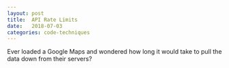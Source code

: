 ```yaml
---
layout: post
title:  API Rate Limits
date:   2018-07-03
categories: code-techniques
---
```


Ever loaded a Google Maps and wondered how long it would take to pull the data down from their servers?